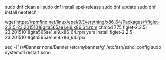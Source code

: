 
sudo dnf clean all
sudo dnf install epel-release
sudo dnf update
sudo dnf install neofetch

wget https://rpmfind.net/linux/epel/9/Everything/x86_64/Packages/f/figlet-2.2.5-23.20151018gita565ae1.el9.x86_64.rpm
chmod 775 figlet-2.2.5-23.20151018gita565ae1.el9.x86_64.rpm 
yum install figlet-2.2.5-23.20151018gita565ae1.el9.x86_64.rpm


sed -i 's/#Banner none/Banner /etc/mybanner/g' /etc/ssh/sshd_config
sudo systemctl restart sshd

 